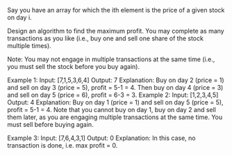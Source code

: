 Say you have an array for which the ith element is the price of a given stock on day i.

Design an algorithm to find the maximum profit. You may complete as many transactions as you like (i.e., buy one and sell one share of the stock multiple times).

Note: You may not engage in multiple transactions at the same time (i.e., you must sell the stock before you buy again).

Example 1:
	Input: [7,1,5,3,6,4]
	Output: 7
	Explanation: Buy on day 2 (price = 1) and sell on day 3 (price = 5), profit = 5-1 = 4.
				 Then buy on day 4 (price = 3) and sell on day 5 (price = 6), profit = 6-3 = 3.
Example 2:
	Input: [1,2,3,4,5]
	Output: 4
	Explanation: Buy on day 1 (price = 1) and sell on day 5 (price = 5), profit = 5-1 = 4.
				 Note that you cannot buy on day 1, buy on day 2 and sell them later, as you are
				 engaging multiple transactions at the same time. You must sell before buying again.

Example 3:
	Input: [7,6,4,3,1]
	Output: 0
	Explanation: In this case, no transaction is done, i.e. max profit = 0.
